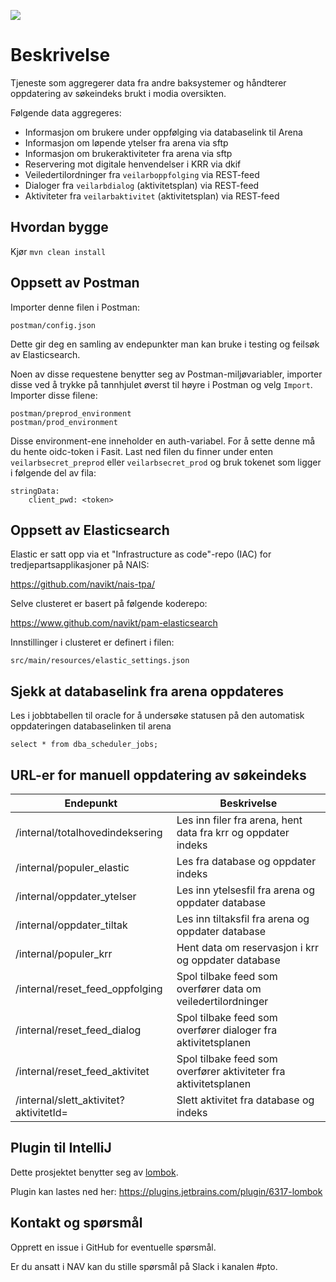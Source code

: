 ![](https://github.com/navikt/veilarbportefolje/workflows/Build,%20push%20and%20deploy/badge.svg)

# Beskrivelse

Tjeneste som aggregerer data fra andre baksystemer og håndterer oppdatering av søkeindeks brukt i modia oversikten.

Følgende data aggregeres:
* Informasjon om brukere under oppfølging via databaselink til Arena
* Informasjon om løpende ytelser fra arena via sftp
* Informasjon om brukeraktiviteter fra arena via sftp
* Reservering mot digitale henvendelser i KRR via dkif
* Veiledertilordninger fra `veilarboppfolging` via REST-feed
* Dialoger fra `veilarbdialog` (aktivitetsplan) via REST-feed
* Aktiviteter fra `veilarbaktivitet` (aktivitetsplan) via REST-feed

## Hvordan bygge


Kjør `mvn clean install`

## Oppsett av Postman
Importer denne filen i Postman:
```
postman/config.json
``` 
Dette gir deg en samling av endepunkter man kan bruke i testing og feilsøk av
Elasticsearch. 

Noen av disse requestene benytter seg av Postman-miljøvariabler, importer disse ved å trykke på tannhjulet øverst til
høyre i Postman og velg `Import`. Importer disse filene: 
```
postman/preprod_environment
postman/prod_environment
``` 

Disse environment-ene inneholder en auth-variabel. For å sette denne må du hente oidc-token i Fasit. Last ned filen du finner under enten `veilarbsecret_preprod` eller
`veilarbsecret_prod` og bruk tokenet som ligger i følgende del av fila:

```
stringData:
    client_pwd: <token>
```

## Oppsett av Elasticsearch
Elastic er satt opp via et "Infrastructure as code"-repo (IAC) for tredjepartsapplikasjoner på NAIS:

https://github.com/navikt/nais-tpa/

Selve clusteret er basert på følgende koderepo:

https://www.github.com/navikt/pam-elasticsearch

Innstillinger i clusteret er definert i filen:


```
src/main/resources/elastic_settings.json
```

## Sjekk at databaselink fra arena oppdateres

Les i jobbtabellen til oracle for å undersøke statusen på den automatisk oppdateringen databaselinken til arena 
```
select * from dba_scheduler_jobs;
```

## URL-er for manuell oppdatering av søkeindeks

| Endepunkt                                             | Beskrivelse                                                      |      
| ------------------------------------------------------| -----------------------------------------------------------------|
| /internal/totalhovedindeksering                       | Les inn filer fra arena, hent data fra krr og oppdater indeks    |
| /internal/populer_elastic                             | Les fra database og oppdater indeks                              |
| /internal/oppdater_ytelser                            | Les inn ytelsesfil fra arena og oppdater database                |
| /internal/oppdater_tiltak                             | Les inn tiltaksfil fra arena og oppdater database                |
| /internal/populer_krr                                 | Hent data om reservasjon i krr og oppdater database              |
| /internal/reset_feed_oppfolging                       | Spol tilbake feed som overfører data om veiledertilordninger     |
| /internal/reset_feed_dialog                           | Spol tilbake feed som overfører dialoger fra aktivitetsplanen    |
| /internal/reset_feed_aktivitet                        | Spol tilbake feed som overfører aktiviteter fra aktivitetsplanen |
| /internal/slett_aktivitet?aktivitetId=<id>            | Slett aktivitet fra database og indeks                            |


## Plugin til IntelliJ
Dette prosjektet benytter seg av [lombok](https://projectlombok.org).

Plugin kan lastes ned her: https://plugins.jetbrains.com/plugin/6317-lombok

## Kontakt og spørsmål
Opprett en issue i GitHub for eventuelle spørsmål.

Er du ansatt i NAV kan du stille spørsmål på Slack i kanalen #pto.
